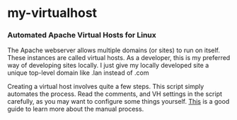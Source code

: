 # my-virtualhost

### Automated Apache Virtual Hosts for Linux

The Apache webserver allows multiple domains (or sites) to run on itself. These instances are called virtual hosts. As a developer, this is my preferred way of developing sites locally. I just give my locally developed site a unique top-level domain like .lan instead of .com 

Creating a virtual host involves quite a few steps. This script simply automates the process. Read the comments, and VH settings in the script carefully, as you may want to configure some things yourself. [This](https://www.digitalocean.com/community/tutorials/how-to-set-up-apache-virtual-hosts-on-ubuntu-14-04-lts) is a good guide to learn more about the manual process. 